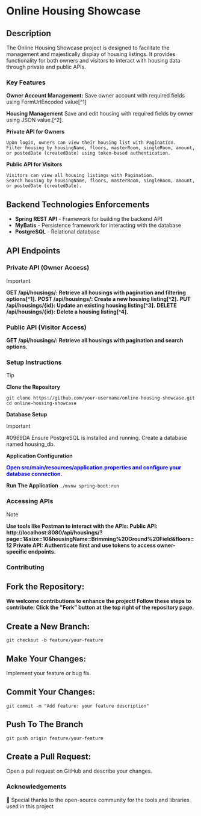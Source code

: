 
# Online Housing Showcase

## Description
The Online Housing Showcase project is designed to facilitate the management and majestically display of housing listings. 
It provides functionality for both owners and visitors to interact with housing data through private and public APIs.


### Key Features

 **Owner Account Management:**
Save owner account with required fields using FormUrlEncoded value[^1]

**Housing Management**
Save and edit housing with required fields by owner using JSON value.[^2].


**Private API for Owners**
```
Upon login, owners can view their housing list with Pagination.
Filter housing by housingName, floors, masterRoom, singleRoom, amount, or postedDate (createdDate) using token-based authentication.
```

**Public API for Visitors**
```
Visitors can view all housing listings with Pagination.
Search housing by housingName, floors, masterRoom, singleRoom, amount, or postedDate (createdDate).
```

## Backend Technologies Enforcements
- **Spring REST API** - Framework for building the backend API
- **MyBatis** - Persistence framework for interacting with the database
- **PostgreSQL** - Relational database

## API Endpoints

### Private API (Owner Access)
 > [!IMPORTANT]
**GET /api/housings/: Retrieve all housings with pagination and filtering options[^1].**
**POST /api/housings/: Create a new housing listing[^2].**
**PUT /api/housings/{id}: Update an existing housing listing[^3].**
**DELETE /api/housings/{id}: Delete a housing listing[^4].**

### Public API (Visitor Access)
**GET /api/housings/: Retrieve all housings with pagination and search options.**

### Setup Instructions
> [!TIP]
**Clone the Repository**
```
git clone https://github.com/your-username/online-housing-showcase.git
cd online-housing-showcase
```
**Database Setup**
> [!IMPORTANT]
#0969DA Ensure PostgreSQL is installed and running.
Create a database named housing_db.

**Application Configuration**
 <article>
  <span style = "color:blue; font-weight:bold;">Open src/main/resources/application.properties and configure your database connection.</span>
 </article>

**Run The Application**
```./mvnw spring-boot:run```

### Accessing APIs
> [!NOTE]
**Use tools like Postman to interact with the APIs:
Public API: http://localhost:8080/api/housings/?page=1&size=10&housingName=Brimming%20Ground%20Field&floors=12
Private API: Authenticate first and use tokens to access owner-specific endpoints.**


### Contributing

## Fork the Repository:
**We welcome contributions to enhance the project! Follow these steps to contribute:
Click the "Fork" button at the top right of the repository page.**

## Create a New Branch:
```git checkout -b feature/your-feature```

## Make Your Changes:
Implement your feature or bug fix.

## Commit Your Changes:
```git commit -m "Add feature: your feature description"```

## Push To The Branch
```git push origin feature/your-feature```

## Create a Pull Request:
Open a pull request on GitHub and describe your changes.


### Acknowledgements
🙏
Special thanks to the open-source community for the tools and libraries used in this project






